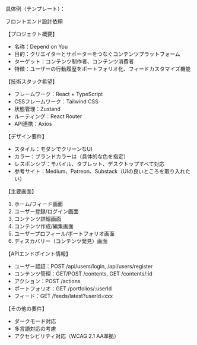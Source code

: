 具体例（テンプレート）：

フロントエンド設計依頼

【プロジェクト概要】
- 名称：Depend on You
- 目的：クリエイターとサポーターをつなぐコンテンツプラットフォーム
- ターゲット：コンテンツ制作者、コンテンツ消費者
- 特徴：ユーザーの行動履歴をポートフォリオ化、フィードカスタマイズ機能

【技術スタック希望】
- フレームワーク：React + TypeScript
- CSSフレームワーク：Tailwind CSS
- 状態管理：Zustand
- ルーティング：React Router
- API連携：Axios

【デザイン要件】
- スタイル：モダンでクリーンなUI
- カラー：ブランドカラーは（具体的な色を指定）
- レスポンシブ：モバイル、タブレット、デスクトップすべて対応
- 参考サイト：Medium、Patreon、Substack（UIの良いところを取り入れたい）

【主要画面】
1. ホーム/フィード画面
2. ユーザー登録/ログイン画面
3. コンテンツ詳細画面
4. コンテンツ作成/編集画面
5. ユーザープロフィール/ポートフォリオ画面
6. ディスカバリー（コンテンツ発見）画面

【APIエンドポイント情報】
- ユーザー認証：POST /api/users/login, /api/users/register
- コンテンツ管理：GET/POST /contents, GET /contents/:id
- アクション：POST /actions
- ポートフォリオ：GET /portfolios/:userId
- フィード：GET /feeds/latest?userId=xxx

【その他の要件】
- ダークモード対応
- 多言語対応の考慮
- アクセシビリティ対応（WCAG 2.1 AA準拠）